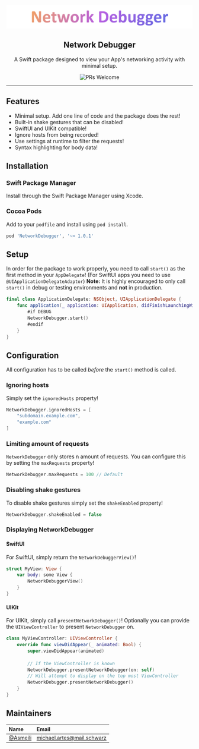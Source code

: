 <div align="center">
    <img src="./Assets/NetworkDebugger.png" alt="Network Debugger" />
    <h2>Network Debugger</h2>
    <p>A Swift package designed to view your App's networking activity with minimal setup.</p>
    <img src="https://img.shields.io/badge/PRs-Welcome-brightgreen.svg?style=flat-square" alt="PRs Welcome" />
</div>

---

## Features
- Minimal setup. Add one line of code and the package does the rest!
- Built-in shake gestures that can be disabled!
- SwiftUI and UIKit compatible!
- Ignore hosts from being recorded!
- Use settings at runtime to filter the requests!
- Syntax highlighting for body data!

## Installation

### Swift Package Manager
Install through the Swift Package Manager using Xcode.

### Cocoa Pods
Add to your `podfile` and install using `pod install`.
```ruby
pod 'NetworkDebugger', '~> 1.0.1'
```

## Setup
In order for the package to work properly, you need to call `start()` as the first method in your `AppDelegate`! (For SwiftUI apps you need to use `@UIApplicationDelegateAdaptor`)
**Note:** It is highly encouraged to only call `start()` in debug or testing environments and **not** in production.
```swift
final class ApplicationDelegate: NSObject, UIApplicationDelegate {
    func application(_ application: UIApplication, didFinishLaunchingWithOptions launchOptions: [UIApplication.LaunchOptionsKey : Any]? = nil) -> Bool {
        #if DEBUG
        NetworkDebugger.start()
        #endif
    }
}
```

## Configuration
All configuration has to be called *before* the `start()` method is called.

### Ignoring hosts
Simply set the `ignoredHosts` property!
```swift
NetworkDebugger.ignoredHosts = [
    "subdomain.example.com",
    "example.com"
]
```

### Limiting amount of requests
`NetworkDebugger` only stores n amount of requests. You can configure this by setting the `maxRequests` property!
```swift
NetworkDebugger.maxRequests = 100 // Default
```

### Disabling shake gestures
To disable shake gestures simply set the `shakeEnabled` property!
```swift
NetworkDebugger.shakeEnabled = false
```

### Displaying NetworkDebugger

#### SwiftUI
For SwiftUI, simply return the `NetworkDebuggerView()`!
```swift
struct MyView: View {
    var body: some View {
        NetworkDebuggerView()
    }
}
```

#### UIKit
For UIKit, simply call `presentNetworkDebugger()`! Optionally you can provide the `UIViewController` to present `NetworkDebugger` on.
```swift
class MyViewController: UIViewController {
    override func viewDidAppear(_ animated: Bool) {
        super.viewDidAppear(animated)

        // If the ViewController is known
        NetworkDebugger.presentNetworkDebugger(on: self)
        // Will attempt to display on the top most ViewController
        NetworkDebugger.presentNetworkDebugger()
    }
}
```

## Maintainers
| Name                                   | Email                      |
| :------------------------------------- | :------------------------- |
| [@Asmeili](https://github.com/Asmeili) | michael.artes@mail.schwarz |
